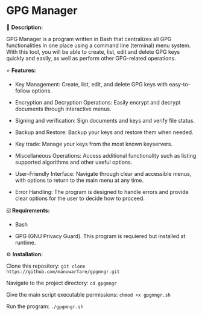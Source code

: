 # GPG Manager
🏁 **Description:**

GPG Manager is a program written in Bash that centralizes all GPG functionalities in one place using a command line (terminal) menu system. With this tool, you will be able to create, list, edit and delete GPG keys quickly and easily, as well as perform other GPG-related operations.

⭐ **Features:**

- Key Management: Create, list, edit, and delete GPG keys with easy-to-follow options.

- Encryption and Decryption Operations: Easily encrypt and decrypt documents through interactive menus.

- Signing and verification: Sign documents and keys and verify file status.

- Backup and Restore: Backup your keys and restore them when needed.

- Key trade: Manage your keys from the most known keyservers.

- Miscellaneous Operations: Access additional functionality such as listing supported algorithms and other useful options.

- User-Friendly Interface: Navigate through clear and accessible menus, with options to return to the main menu at any time.

- Error Handling: The program is designed to handle errors and provide clear options for the user to decide how to proceed.

☑️ **Requirements:**

- Bash

- GPG (GNU Privacy Guard). This program is requiered but installed at runtime.

⚙️ **Installation:**

Clone this repository: `git clone https://github.com/manuwarfare/gpgmngr.git`

Navigate to the project directory: `cd gpgmngr`

Give the main script executable permissions: `chmod +x gpgmngr.sh`

Run the program: `./gpgmngr.sh`
